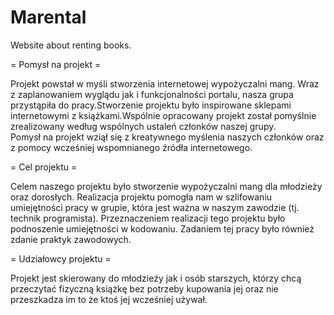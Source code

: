 # Marental
Website about renting books.

= Pomysł na projekt =

Projekt powstał w myśli stworzenia internetowej wypożyczalni mang. Wraz z zaplanowaniem wyglądu jak i funkcjonalności portalu, nasza grupa przystąpiła do pracy.Stworzenie projektu było inspirowane sklepami internetowymi z książkami.Wspólnie opracowany projekt został pomyślnie zrealizowany według wspólnych ustaleń członków naszej grupy.  
Pomysł na projekt wziął się z kreatywnego myślenia naszych członków oraz z pomocy wcześniej wspomnianego źródła internetowego. 
 
= Cel projektu =

Celem naszego projektu było stworzenie wypożyczalni mang dla młodzieży oraz dorosłych. Realizacja projektu pomogła nam w szlifowaniu umiejętności pracy w grupie, która jest ważna w naszym zawodzie (tj. technik programista).  Przeznaczeniem realizacji tego projektu było podnoszenie umiejętności w kodowaniu. Zadaniem tej pracy było również zdanie praktyk zawodowych.
 
= Udziałowcy projektu =

Projekt jest skierowany do młodzieży jak i osób starszych, którzy chcą przeczytać fizyczną książkę bez potrzeby kupowania jej oraz nie przeszkadza im to że ktoś jej wcześniej używał.
